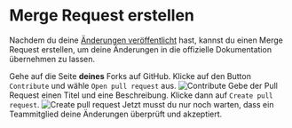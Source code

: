 # Merge Request erstellen

Nachdem du deine
[Änderungen veröffentlicht](publish-changes.md "Hier erfährst du wie du deine Änderungen veröffentlichen kannst")
hast, kannst du einen Merge Request erstellen, um deine Änderungen in die offizielle Dokumentation übernehmen zu lassen.

<procedure title="Merge Request erstellen" id="merge-request">
<step>
Gehe auf die Seite <b>deines</b> Forks auf GitHub.
</step>
<step>
Klicke auf den Button <code>Contribute</code> und wähle <code>Open pull request</code> aus.
<img src="open-pull-request.png" alt="Contribute" style="block" thumbnail="true"/>
</step>
<step>
Gebe der Pull Request einen Titel und eine Beschreibung.
Klicke dann auf <code>Create pull request</code>.
<img src="create-pull-request.png" alt="Create pull request" style="block" thumbnail="true"/>
</step>
<step>
Jetzt musst du nur noch warten, dass ein Teammitglied deine Änderungen überprüft und akzeptiert.
</step>
</procedure>